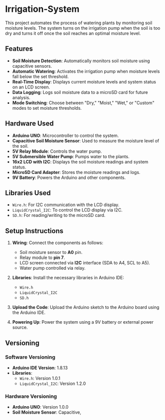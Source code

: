 # Irrigation-System
This project automates the process of watering plants by monitoring soil moisture levels. The system turns on the irrigation pump when the soil is too dry and turns it off once the soil reaches an optimal moisture level.

## Features
- **Soil Moisture Detection**: Automatically monitors soil moisture using capacitive sensors.
- **Automatic Watering**: Activates the irrigation pump when moisture levels fall below the set threshold.
- **Real-Time Display**: Displays current moisture levels and system status on an LCD screen.
- **Data Logging**: Logs soil moisture data to a microSD card for future analysis.
- **Mode Switching**: Choose between "Dry," "Moist," "Wet," or "Custom" modes to set moisture thresholds.

## Hardware Used
- **Arduino UNO**: Microcontroller to control the system.
- **Capacitive Soil Moisture Sensor**: Used to measure the moisture level of the soil.
- **5V Relay Module**: Controls the water pump.
- **5V Submersible Water Pump**: Pumps water to the plants.
- **16x2 LCD with I2C**: Displays the soil moisture readings and system status.
- **MicroSD Card Adapter**: Stores the moisture readings and logs.
- **9V Battery**: Powers the Arduino and other components.

## Libraries Used
- `Wire.h`: For I2C communication with the LCD display.
- `LiquidCrystal_I2C`: To control the LCD display via I2C.
- `SD.h`: For reading/writing to the microSD card.

## Setup Instructions
1. **Wiring**: Connect the components as follows:
   - Soil moisture sensor to **A0** pin.
   - Relay module to **pin 7**.
   - LCD screen connected via **I2C** interface (SDA to A4, SCL to A5).
   - Water pump controlled via relay.

2. **Libraries**: Install the necessary libraries in Arduino IDE:
   - `Wire.h`
   - `LiquidCrystal_I2C`
   - `SD.h`

3. **Upload the Code**: Upload the Arduino sketch to the Arduino board using the Arduino IDE.

4. **Powering Up**: Power the system using a 9V battery or external power source.

## Versioning

### Software Versioning
- **Arduino IDE Version**: 1.8.13
- **Libraries**:
  - `Wire.h`: Version 1.0.1
  - `LiquidCrystal_I2C`: Version 1.2.0

### Hardware Versioning
- **Arduino UNO**: Version 1.0.0
- **Soil Moisture Sensor**: Capacitive,
